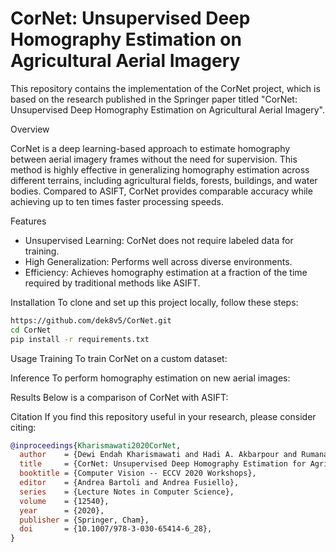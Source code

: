 # CorNet: Unsupervised Deep Homography Estimation on Agricultural Aerial Imagery

This repository contains the implementation of the CorNet project, which is based on the research published in the Springer paper titled "CorNet: Unsupervised Deep Homography Estimation on Agricultural Aerial Imagery".

Overview

CorNet is a deep learning-based approach to estimate homography between aerial imagery frames without the need for supervision. This method is highly effective in generalizing homography estimation across different terrains, including agricultural fields, forests, buildings, and water bodies. Compared to ASIFT, CorNet provides comparable accuracy while achieving up to ten times faster processing speeds.

Features
- Unsupervised Learning: CorNet does not require labeled data for training.
- High Generalization: Performs well across diverse environments.
- Efficiency: Achieves homography estimation at a fraction of the time required by traditional methods like ASIFT.

Installation
To clone and set up this project locally, follow these steps:
```bash
https://github.com/dek8v5/CorNet.git
cd CorNet
pip install -r requirements.txt
```

Usage
Training
To train CorNet on a custom dataset:

Inference
To perform homography estimation on new aerial images:

Results
Below is a comparison of CorNet with ASIFT:

Citation
If you find this repository useful in your research, please consider citing:
```bibtex
@inproceedings{Kharismawati2020CorNet,
  author    = {Dewi Endah Kharismawati and Hadi A. Akbarpour and Rumana Aktar and Filiz Bunyak and Kannappan Palaniappan and Toni Kazic},
  title     = {CorNet: Unsupervised Deep Homography Estimation for Agricultural Aerial Imagery},
  booktitle = {Computer Vision -- ECCV 2020 Workshops},
  editor    = {Andrea Bartoli and Andrea Fusiello},
  series    = {Lecture Notes in Computer Science},
  volume    = {12540},
  year      = {2020},
  publisher = {Springer, Cham},
  doi       = {10.1007/978-3-030-65414-6_28},
}

